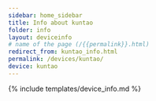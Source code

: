 ```yaml
---
sidebar: home_sidebar
title: Info about kuntao
folder: info
layout: deviceinfo
# name of the page (/{{permalink}}.html)
redirect_from: kuntao_info.html
permalink: /devices/kuntao/
device: kuntao
---
```

{% include templates/device_info.md %}
